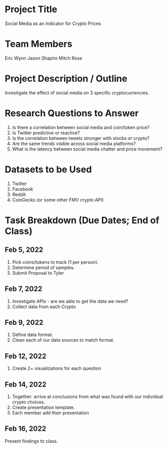 # Project Title

Social Media as an Indicator for Crypto Prices

# Team Members

Eric Wynn 
Jason Shapiro 
Mitch Rose 

# Project Description / Outline

Investigate the effect of social media on 3 specific cryptocurrencies.

# Research Questions to Answer

1. Is there a correlation between social media and coin/token price?
1. Is Twitter predictive or reactive?
1. Is the correlation between tweets stronger with stocks or crypto?
1. Are the same trends visible across social media platforms?
1. What is the latency between social media chatter and price movement?

# Datasets to be Used

1. Twitter
1. Facebook
1. Reddit
1. CoinGecko (or some other FMV crypto API)

# Task Breakdown (Due Dates; End of Class)

## Feb 5, 2022

1. Pick coins/tokens to track (1 per person).
1. Determine period of samples.
1. Submit Proposal to Tyler

## Feb 7, 2022

1. Investigate APIs - are we able to get the data we need?
1. Collect data from each Crypto

## Feb 9, 2022

1. Define data format.
1. Clean each of our data sources to match format.

## Feb 12, 2022

1. Create 2+ visualizations for each question

## Feb 14, 2022

1. Together: arrive at conclusions from what was found with our individual crypto choices.
1. Create presentation template.
1. Each member add their presentation

## Feb 16, 2022

Present findings to class.
